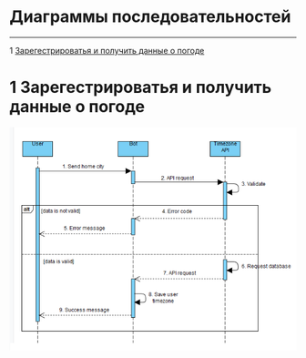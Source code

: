 # Диаграммы последовательностей
---

1 [Зарегестрироватья и получить данные о погоде](#1) 

<a name="1"/>

# 1 Зарегестрироватья и получить данные о погоде
![Зарегестрироватья](../../Images/SeqSync.png)
